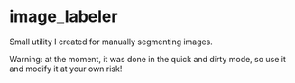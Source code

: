 image_labeler
=============

Small utility I created for manually segmenting images.

Warning: at the moment, it was done in the quick and dirty mode, so use it and modify it at your own risk!
